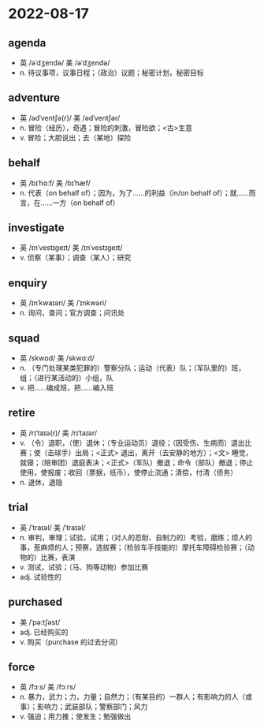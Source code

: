 # 2022-08-17

## agenda
- 英 /əˈdʒendə/ 美 /əˈdʒendə/
- n. 待议事项，议事日程；（政治）议题；秘密计划，秘密目标

## adventure
- 英 /ədˈventʃə(r)/ 美 /ədˈventʃər/
- n. 冒险（经历），奇遇；冒险的刺激，冒险欲；<古>生意
- v. 冒险；大胆说出；去（某地）探险

## behalf
- 英 /bɪˈhɑːf/ 美 /bɪˈhæf/
- n. 代表（on behalf of）；因为，为了……的利益（in/on behalf of）；就……而言，在……一方（on behalf of）

## investigate
- 英 /ɪnˈvestɪɡeɪt/ 美 /ɪnˈvestɪɡeɪt/
- v. 侦察（某事）；调查（某人）；研究

## enquiry 
- 英 /ɪnˈkwaɪəri/ 美 /ˈɪnkwəri/
- n. 询问，查问；官方调查；问讯处

## squad
- 英 /skwɒd/ 美 /skwɑːd/
- n. （专门处理某类犯罪的）警察分队；运动（代表）队；（军队里的）班，组；（进行某活动的）小组，队
- v. 把……编成班，把……编入班

## retire
- 英 /rɪˈtaɪə(r)/ 美 /rɪˈtaɪər/
- v. （令）退职，（使）退休；（专业运动员）退役；（因受伤、生病而）退出比赛；使（击球手）出局；<正式> 退出，离开（去安静的地方）；<文> 睡觉，就寝；（陪审团）退庭表决；<正式>（军队）撤退；命令（部队）撤退；停止使用，使报废；收回（票据，纸币），使停止流通；清偿，付清（债务）
- n. 退休，退隐

## trial
- 英 /ˈtraɪəl/ 美 /ˈtraɪəl/
- n. 审判，审理；试验，试用；（对人的忍耐、自制力的）考验，磨练；烦人的事，惹麻烦的人；预赛，选拔赛；（检验车手技能的）摩托车障碍检验赛；（动物的）比赛，表演
- v. 测试，试验；（马、狗等动物）参加比赛
- adj. 试验性的

## purchased
- 美 /ˈpə:tʃəst/
- adj. 已经购买的
- v. 购买（purchase 的过去分词）

## force
- 英 /fɔːs/ 美 /fɔːrs/
- n. 暴力，武力；力，力量；自然力；（有某目的）一群人；有影响力的人（或事）；影响力；武装部队；警察部门；风力
- v. 强迫；用力推；使发生；勉强做出
